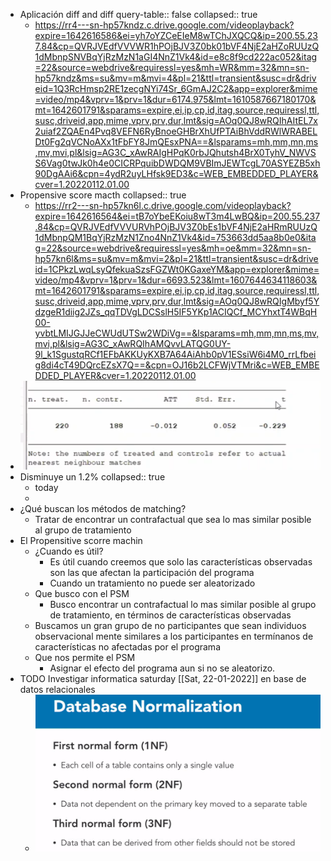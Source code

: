 - Aplicación diff and diff
  query-table:: false
  collapsed:: true
	- https://rr4---sn-hp57kndz.c.drive.google.com/videoplayback?expire=1642616586&ei=yh7oYZCeEIeM8wTChJXQCQ&ip=200.55.237.84&cp=QVRJVEdfVVVWR1hPOjBJV3Z0bk01bVF4NjE2aHZoRUUzQ1dMbnpSNVBqYjRzMzN1aGI4NnZ1Vk4&id=e8c8f9cd222ac052&itag=22&source=webdrive&requiressl=yes&mh=WR&mm=32&mn=sn-hp57kndz&ms=su&mv=m&mvi=4&pl=21&ttl=transient&susc=dr&driveid=1Q3RcHmsp2RE1zecgNYi74Sr_6GmAJ2C2&app=explorer&mime=video/mp4&vprv=1&prv=1&dur=6174.975&lmt=1610587667180170&mt=1642601791&sparams=expire,ei,ip,cp,id,itag,source,requiressl,ttl,susc,driveid,app,mime,vprv,prv,dur,lmt&sig=AOq0QJ8wRQIhAItEL7x2uiaf2ZQAEn4Pvq8VEFN6RyBnoeGHBrXhUfPTAiBhVddRWlWRABELDt0Fg2qVCNoAXx1tFbFY8JmQEsxPNA==&lsparams=mh,mm,mn,ms,mv,mvi,pl&lsig=AG3C_xAwRAIgHPqK0rbJQhutsh4BrX0TyhV_NWVSS6Vag0twJk0h4e0CICRPquibDWDQM9VBImJEWTcgL70ASYEZB5xh90DgAAi6&cpn=4ydR2uyLHfsk9ED3&c=WEB_EMBEDDED_PLAYER&cver=1.20220112.01.00
- Propensive score macth
  collapsed:: true
	- https://rr2---sn-hp57kn6l.c.drive.google.com/videoplayback?expire=1642616564&ei=tB7oYbeEKoiu8wT3m4LwBQ&ip=200.55.237.84&cp=QVRJVEdfVVVURVhPOjBJV3Z0bEs1bVF4NjE2aHRmRUUzQ1dMbnpQM1BqYjRzMzN1Zno4NnZ1Vk4&id=753663dd5aa8b0e0&itag=22&source=webdrive&requiressl=yes&mh=oe&mm=32&mn=sn-hp57kn6l&ms=su&mv=m&mvi=2&pl=21&ttl=transient&susc=dr&driveid=1CPkzLwqLsyQfekuaSzsFGZWt0KGaxeYM&app=explorer&mime=video/mp4&vprv=1&prv=1&dur=6693.523&lmt=1607644634118603&mt=1642601791&sparams=expire,ei,ip,cp,id,itag,source,requiressl,ttl,susc,driveid,app,mime,vprv,prv,dur,lmt&sig=AOq0QJ8wRQIgMbyf5YdzgeR1diig2JZs_qqTDVgLDCSslH5IF5YKp1ACIQCf_MCYhxtT4WBqH00-yvbtLMIJGJJeCWUdUTSw2WDiVg==&lsparams=mh,mm,mn,ms,mv,mvi,pl&lsig=AG3C_xAwRQIhAMQvvLATQG0UY-9l_k1SgustqRCf1EFbAKKUyKXB7A64AiAhb0pV1ESsiW6i4M0_rrLfbeig8di4cT49DQrcEZsX7Q==&cpn=OJ16b2LCFWjVTMri&c=WEB_EMBEDDED_PLAYER&cver=1.20220112.01.00
- ![image.png](../assets/image_1642604515960_0.png)
- Disminuye un 1.2%
  collapsed:: true
	- today
	-
- ¿Qué buscan los métodos de matching?
	- Tratar de encontrar un contrafactual que sea lo mas similar posible al grupo de tratamiento
- El Propensitive scorre machin
	- ¿Cuando es útil?
		- Es útil cuando creemos que solo las características observadas son las que afectan la participación del programa
		- Cuando un tratamiento no puede ser aleatorizado
	- Que busco con el PSM
		- Busco encontrar un contrafactual lo mas similar posible al grupo de tratamiento, en términos de características observadas
	- Buscamos un gran grupo de no participantes que sean individuos observacional mente similares a los participantes en termínanos de características no afectadas por el programa
	- Que nos permite el PSM
		- Asignar el efecto del programa aun si no se aleatorizo.
- TODO Investigar informatica saturday [[Sat, 22-01-2022]] en base de datos relacionales
	- ![image.png](../assets/image_1642640342833_0.png)